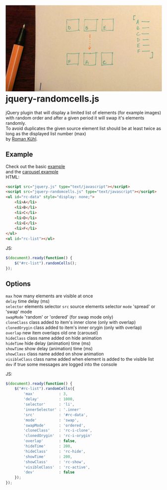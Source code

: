 ![alt tag](assets/ilustr.jpg)
jquery-randomcells.js
===========
jQuery plugin that will display a limited list of elements (for example images) with random order and after a given period it will swap it's elements randomly.  
To avoid duplicates the given source element list should be at least twice as long as the displayed list number (max)  
by [Roman Kühl](http://www.kuhl.pl).  

Example
---
Check out the basic [example](http://kuhl.pl/github/randomcells/)  
and the [carousel example](http://kuhl.pl/github/randomcells/carousel.html)  
HTML:    
```html
<script src="jquery.js" type="text/javascript"></script>  
<script src="jquery-randomcells.js" type="text/javascript"></script>
<ul id="rc-data" style="display: none;">
	<li>A</li>
	<li>B</li>
	<li>C</li>
	<li>D</li>
	<li>E</li>
	<li>F</li>
</ul>
<ul id="rc-list"></ul>
```  
JS:  
```javascript
$(document).ready(function() {
	$("#rc-list").randomCells();
});
```
Options
---
```max``` how many elements are visible at once  
```delay``` time delay (ms)  
```selector``` elements selector
```src``` source elements selector
```mode``` 'spread' or 'swap' mode  
```swapMode``` 'random' or 'ordered' (for swap mode only)  
```cloneClass``` class added to item's inner clone (only with overlap)  
```clonedOrygin``` class added to item's inner orygin (only with overlap)  
```overlap``` new item overlaps old one (carousel)  
```hideClass``` class name added on hide animation  
```hideTime``` hide delay (animation) time (ms)  
```showTime``` show delay (animation) time (ms)  
```showClass``` class name added on show animation  
```visibleClass``` class name added when element is added to the visible list  
```dev``` if true some messages are logged into the console  

JS:  
```javascript
$(document).ready(function() {
	$("#rc-list").randomCells({
		'max'			: 3, 		
		'delay'			: 1000,		
		'selector'		: 'li',		
		'innerSelector'	: '.inner'	
		'src'			: '#rc-data',
		'mode'			: 'swap',	
		'swapMode'		: 'ordered',
		'cloneClass'	: 'rc-i-clone',
		'clonedOrygin'	: 'rc-i-orygin'
		'overlap'		: false,	
		'hideTime'		: 200,		
		'hideClass'		: 'rc-hide',
		'showTime'		: 200,		
		'showClass'		: 'rc-show',
		'visibleClass'	: 'rc-active',
		'dev'			: false		
	});
});

